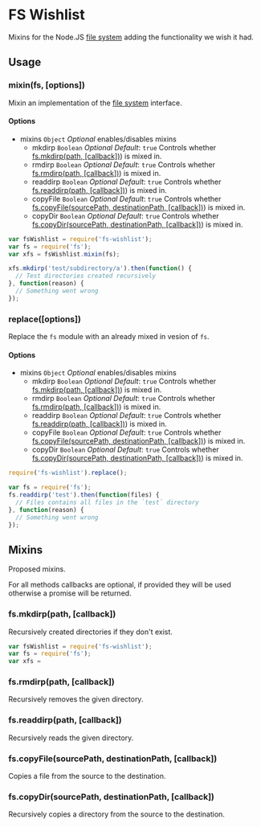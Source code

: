# FS Wishlist
Mixins for the Node.JS [file system](https://nodejs.org/api/fs.html) adding the functionality we wish it had.

## Usage

### mixin(fs, [options])
Mixin an implementation of the [file system](https://nodejs.org/api/fs.html) interface.

#### Options
* mixins `Object` _Optional_ enables/disables mixins
  * mkdirp `Boolean` _Optional_ _Default_: `true` Controls whether [fs.mkdirp(path, [callback])](#fs.mkdirppath-callback)) is mixed in.
  * rmdirp `Boolean` _Optional_ _Default_: `true` Controls whether [fs.rmdirp(path, [callback])](#fs.rmdirppath-callback)) is mixed in.
  * readdirp `Boolean` _Optional_ _Default_: `true` Controls whether [fs.readdirp(path, [callback])](#fs.readdirppath-callback)) is mixed in.
  * copyFile `Boolean` _Optional_ _Default_: `true` Controls whether [fs.copyFile(sourcePath, destinationPath, [callback])](#fs.copyFilesourcePath-destinationPath-callback)) is mixed in.
  * copyDir `Boolean` _Optional_ _Default_: `true` Controls whether [fs.copyDir(sourcePath, destinationPath, [callback])](#fs.copyDirsourcePath-destinationPath-callback)) is mixed in.

```js
var fsWishlist = require('fs-wishlist');
var fs = require('fs');
var xfs = fsWishlist.mixin(fs);

xfs.mkdirp('test/subdirectory/a').then(function() {
  // Test directories created recursively
}, function(reason) {
  // Something went wrong
});
```

### replace([options])
Replace the `fs` module with an already mixed in vesion of `fs`.

#### Options
* mixins `Object` _Optional_ enables/disables mixins
  * mkdirp `Boolean` _Optional_ _Default_: `true` Controls whether [fs.mkdirp(path, [callback])](#fs.mkdirppath-callback)) is mixed in.
  * rmdirp `Boolean` _Optional_ _Default_: `true` Controls whether [fs.rmdirp(path, [callback])](#fs.rmdirppath-callback)) is mixed in.
  * readdirp `Boolean` _Optional_ _Default_: `true` Controls whether [fs.readdirp(path, [callback])](#fs.readdirppath-callback)) is mixed in.
  * copyFile `Boolean` _Optional_ _Default_: `true` Controls whether [fs.copyFile(sourcePath, destinationPath, [callback])](#fs.copyFilesourcePath-destinationPath-callback)) is mixed in.
  * copyDir `Boolean` _Optional_ _Default_: `true` Controls whether [fs.copyDir(sourcePath, destinationPath, [callback])](#fs.copyDirsourcePath-destinationPath-callback)) is mixed in.

```js
require('fs-wishlist').replace();

var fs = require('fs');
fs.readdirp('test').then(function(files) {
  // Files contains all files in the `test` directory
}, function(reason) {
  // Something went wrong
});
```

## Mixins
Proposed mixins.

For all methods callbacks are optional, if provided they will be used otherwise a promise will be returned.

### fs.mkdirp(path, [callback])
Recursively created directories if they don't exist.

```js
var fsWishlist = require('fs-wishlist');
var fs = require('fs');
var xfs =
```

### fs.rmdirp(path, [callback])
Recursively removes the given directory.

### fs.readdirp(path, [callback])
Recursively reads the given directory.

### fs.copyFile(sourcePath, destinationPath, [callback])
Copies a file from the source to the destination.

### fs.copyDir(sourcePath, destinationPath, [callback])
Recursively copies a directory from the source to the destination.